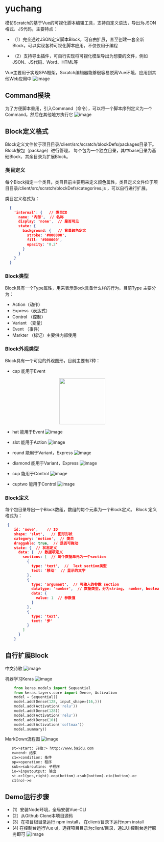 # yuchang

模仿Scratch的基于Vue的可视化脚本编辑工具，支持自定义语法，导出为JSON格式、JS代码，主要特点：

+ （1）完全通过JSON定义脚本Block，可自由扩展，甚至创建一套全新Block，可以实现各种可视化脚本应用，不仅仅用于编程
  
+ （2）支持导出插件，可自行实现将可视化模型导出为想要的文件，例如JSON、JS代码、Word、HTML等

Vue主要用于实现SPA框架，Scratch编辑器能够很容易脱离Vue环境，应用到其他Web应用中
![image](https://github.com/guobinnew/yuchang/blob/master/screenshots/mainui.png)

## Command模块

为了方便脚本重用，引入Command（命令），可以将一个脚本序列定义为一个Command，然后在其他地方执行它
![image](https://github.com/guobinnew/yuchang/blob/master/screenshots/command.png)

## Block定义格式

Block定义文件位于项目目录/client/src/scratch/blockDefs/packages目录下。Block按包（package）进行管理，
每个包为一个独立目录，其中base目录为基础Block，其余目录为扩展Block。

### 类目定义

每个Block指定一个类目，类目目前主要用来定义颜色属性，类目定义文件位于项目目录/client/src/scratch/blockDefs/categorires.js
，可以自行进行扩展。

类目定义格式为：

```json
  {
    'internal': {   // 类目ID
      name: '内部',  // 名称
      display: 'none',  // 是否可见
      state: {
        background: {   // 背景颜色定义
          stroke: '#000000',
          fill: '#000000',
          opacity: '0.2'
        }
      }
    }
  }
```

### Block类型

Block具有一个Type属性，用来表示Block具备什么样的行为。目前Type 主要分为：

-  Action（动作）
-  Express（表达式）
-  Control （控制）
-  Variant （变量）
-  Event （事件）
-  Markter （标记）主要供内部使用

### Block外观类型

Block具有一个可见的外观图形，目前主要有7种：
-  cap  能用于Event

<div align=center>
  <img width="150" height="150" src="https://github.com/guobinnew/yuchang/blob/master/screenshots/shape-cap.png"/>
</div>

-  hat   能用于Event
![image](https://github.com/guobinnew/yuchang/blob/master/screenshots/shape-hat.png)

-  slot  能用于Action
![image](https://github.com/guobinnew/yuchang/blob/master/screenshots/shape-slot.png)

-  round 能用于Variant，Express
![image](https://github.com/guobinnew/yuchang/blob/master/screenshots/shape-round.png)

-  diamond 能用于Variant，Express
![image](https://github.com/guobinnew/yuchang/blob/master/screenshots/shape-diamond.png)

-  cup 能用于Control
![image](https://github.com/guobinnew/yuchang/blob/master/screenshots/shape-cup.png)

-  cuptwo  能用于Control
![image](https://github.com/guobinnew/yuchang/blob/master/screenshots/shape-cuptwo.png)

### Block定义

每个包目录导出一个Block数组，数组的每个元素为一个Block定义。
Block 定义格式为：
```json
 {
    id: 'move',    // ID
    shape: 'slot',   // 图形形状
    category: 'motion',  // 类目
    draggable: true,  // 是否可拖动
    state: {  // 状态定义
      data: {  // 数据项定义
        sections: [  // 每个数据单元为一个section
          {
            type: 'text',  //  Text section类型
            text: '移动'  // 显示的文字
          },
          {
            type: 'argument',  // 可输入的参数 section
            datatype: 'number',  // 数据类型，分为string， number, boolean, enum
            data: {
              value: 1  // 参数值
            }
          },
          {
            type: 'text',
            text: '步'
          }
        ]
      }
    }
```

## 自行扩展Block

中文诗歌
![image](https://github.com/guobinnew/yuchang/blob/master/screenshots/chinese.png)

机器学习Keras
![image](https://github.com/guobinnew/yuchang/blob/master/screenshots/keras.png)

```python
    from keras.models import Sequential
    from keras.layers.core import Dense, Activation
    model = Sequential()
    model.add(Dense(128, input_shape=(16,)))
    model.add(Activation('relu'))
    model.add(Dense(128))
    model.add(Activation('relu'))
    model.add(Dense(10))
    model.add(Activation('softmax'))
    model.summary()
```

MarkDown流程图
![image](https://github.com/guobinnew/yuchang/blob/master/screenshots/flow.png)

 ```markdown
    st=>start: 开始:> http://www.baidu.com
    e=>end: 结束
    c1=>condition: 条件
    op=>operation: 程序
    sub=>subroutine: 子程序
    io=>inputoutput: 输出
    st->c1(yes,right)->op(bottom)->sub(bottom)->io(bottom)->e
    c1(no)->e
 ```

## Demo运行步骤

+  (1）安装Node环境，全局安装Vue-CLI
+  (2）从Github Clone本项目源码
+  (3）在项目根目录运行 npm install， 在client/目录下运行npm install
+  (4) 在控制台运行Vue ui，选择项目目录为client/目录，通过UI控制台运行服务即可
![image](https://github.com/guobinnew/yuchang/blob/master/screenshots/demo.png)
